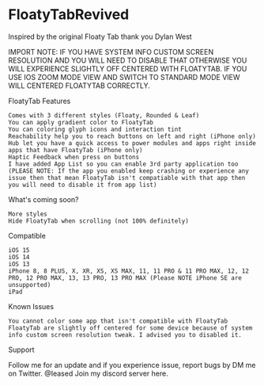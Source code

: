 # FloatyTabRevived

Inspired by the original Floaty Tab thank you Dylan West

IMPORT NOTE: IF YOU HAVE SYSTEM INFO CUSTOM SCREEN RESOLUTION AND YOU WILL NEED TO DISABLE THAT OTHERWISE YOU WILL EXPERIENCE SLIGHTLY OFF CENTERED WITH FLOATYTAB. IF YOU USE IOS ZOOM MODE VIEW AND SWITCH TO STANDARD MODE VIEW WILL CENTERED FLOATYTAB CORRECTLY.

FloatyTab Features

    Comes with 3 different styles (Floaty, Rounded & Leaf)
    You can apply gradient color to FloatyTab
    You can coloring glyph icons and interaction tint
    Reachability help you to reach buttons on left and right (iPhone only)
    Hub let you have a quick access to power modules and apps right inside apps that have FloatyTab (iPhone only)
    Haptic Feedback when press on buttons
    I have added App List so you can enable 3rd party application too (PLEASE NOTE: If the app you enabled keep crashing or experience any issue then that mean FloatyTab isn't compatiable with that app then you will need to disable it from app list)

What's coming soon?

    More styles
    Hide FloatyTab when scrolling (not 100% definitely)

Compatible
    
    iOS 15
    iOS 14
    iOS 13
    iPhone 8, 8 PLUS, X, XR, XS, XS MAX, 11, 11 PRO & 11 PRO MAX, 12, 12 PRO, 12 PRO MAX, 13, 13 PRO, 13 PRO MAX (Please NOTE iPhone SE are unsupported)
    iPad 

Known Issues

    You cannot color some app that isn't compatible with FloatyTab
    FloatyTab are slightly off centered for some device because of system info custom screen resolution tweak. I advised you to disabled it.

Support

Follow me for an update and if you experience issue, report bugs by DM me on Twitter. @Ieased Join my discord server here.
